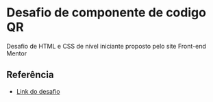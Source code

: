 
# Desafio de componente de codigo QR

Desafio de HTML e CSS de nível iniciante proposto pelo site Front-end Mentor

## Referência

 - [Link do desafio](https://www.frontendmentor.io/challenges/qr-code-component-iux_sIO_H)


